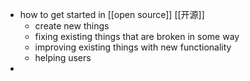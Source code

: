 - how to get started in [[open source]] [[开源]]
	- create new things
	- fixing existing things that are broken in some way
	- improving existing things with new functionality
	- helping users
-